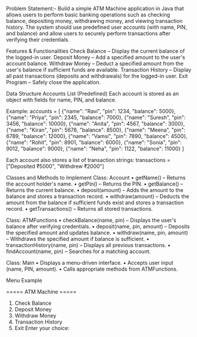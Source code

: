 Problem Statement:-
Build a simple ATM Machine application in Java that allows users to perform basic banking operations such as checking balance, depositing money, withdrawing money, and viewing transaction history. The system should use predefined user accounts (with name, PIN, and balance) and allow users to securely perform transactions after verifying their credentials.

Features & Functionalities
Check Balance – Display the current balance of the logged-in user.
Deposit Money – Add a specified amount to the user's account balance.
Withdraw Money – Deduct a specified amount from the user's balance if sufficient funds are available.
Transaction History – Display all past transactions (deposits and withdrawals) for the logged-in user.
Exit Program – Safely close the application.

Data Structure
Accounts List (Predefined)
Each account is stored as an object with fields for name, PIN, and balance.

Example:
accounts = [
  {"name": "Ravi", "pin": 1234, "balance": 5000},
  {"name": "Priya", "pin": 2345, "balance": 7000},
  {"name": "Suresh", "pin": 3456, "balance": 10000},
  {"name": "Anita", "pin": 4567, "balance": 3000},
  {"name": "Kiran", "pin": 5678, "balance": 8500},
  {"name": "Meena", "pin": 6789, "balance": 12000},
  {"name": "Vamsi", "pin": 7890, "balance": 4500},
  {"name": "Rohit", "pin": 8901, "balance": 6000},
  {"name": "Sonia", "pin": 9012, "balance": 9000},
  {"name": "Neha", "pin": 1122, "balance": 11000}
]

Each account also stores a list of transaction strings:
transactions = ["Deposited ₹5000", "Withdrew ₹2000"]

Classes and Methods to Implement
Class: Account
• getName() – Returns the account holder's name.
• getPin() – Returns the PIN.
• getBalance() – Returns the current balance.
• deposit(amount) – Adds the amount to the balance and stores a transaction record.
• withdraw(amount) – Deducts the amount from the balance if sufficient funds exist and stores a transaction record.
• getTransactions() – Returns all stored transactions.

Class: ATMFunctions
• checkBalance(name, pin) – Displays the user's balance after verifying credentials.
• deposit(name, pin, amount) – Deposits the specified amount and updates balance.
• withdraw(name, pin, amount) – Withdraws the specified amount if balance is sufficient.
• transactionHistory(name, pin) – Displays all previous transactions.
• findAccount(name, pin) – Searches for a matching account.

Class: Main
• Displays a menu-driven interface.
• Accepts user input (name, PIN, amount).
• Calls appropriate methods from ATMFunctions.

Menu Example

===== ATM Machine =====
1. Check Balance
2. Deposit Money
3. Withdraw Money
4. Transaction History
5. Exit
Enter your choice:

